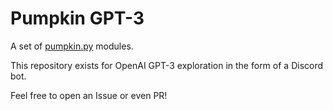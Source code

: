 # Pumpkin GPT-3

A set of [pumpkin.py](https://github.com/pumpkin-py) modules.


This repository exists for OpenAI GPT-3 exploration in the form of a Discord bot.

Feel free to open an Issue or even PR!
